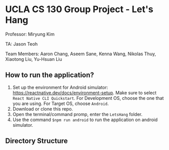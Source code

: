# UCLA CS 130 Group Project - Let's Hang
Professor: Miryung Kim

TA: Jason Teoh

Team Members: Aaron Chang, Aseem Sane, Kenna Wang, Nikolas Thuy, Xiaotong Liu, Yu-Hsuan Liu

## How to run the application?
1. Set up the environment for Android simulator: https://reactnative.dev/docs/environment-setup. Make sure to select `React Native CLI Quickstart`. For Development OS, choose the one that you are using. For Target OS, choose `Android`.
2. Download or clone this repo.
3. Open the terminal/command promp, enter the `LetsHang` folder.
4. Use the command `$npm run android` to run the application on android simulator.

## Directory Structure
